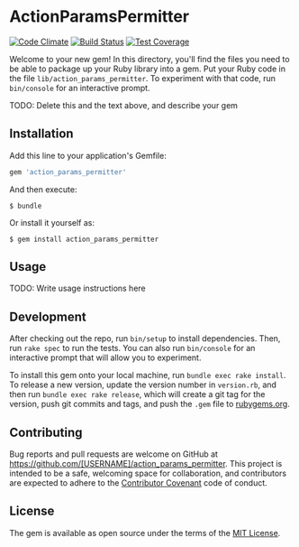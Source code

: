 # ActionParamsPermitter

[![Code Climate](https://codeclimate.com/github/alterego-labs/action_params_permitter/badges/gpa.svg)](https://codeclimate.com/github/alterego-labs/action_params_permitter)
[![Build Status](https://travis-ci.org/alterego-labs/action_params_permitter.svg)](https://travis-ci.org/alterego-labs/action_params_permitter)
[![Test Coverage](https://codeclimate.com/github/alterego-labs/action_params_permitter/badges/coverage.svg)](https://codeclimate.com/github/alterego-labs/action_params_permitter/coverage)

Welcome to your new gem! In this directory, you'll find the files you need to be able to package up your Ruby library into a gem. Put your Ruby code in the file `lib/action_params_permitter`. To experiment with that code, run `bin/console` for an interactive prompt.

TODO: Delete this and the text above, and describe your gem

## Installation

Add this line to your application's Gemfile:

```ruby
gem 'action_params_permitter'
```

And then execute:

    $ bundle

Or install it yourself as:

    $ gem install action_params_permitter

## Usage

TODO: Write usage instructions here

## Development

After checking out the repo, run `bin/setup` to install dependencies. Then, run `rake spec` to run the tests. You can also run `bin/console` for an interactive prompt that will allow you to experiment.

To install this gem onto your local machine, run `bundle exec rake install`. To release a new version, update the version number in `version.rb`, and then run `bundle exec rake release`, which will create a git tag for the version, push git commits and tags, and push the `.gem` file to [rubygems.org](https://rubygems.org).

## Contributing

Bug reports and pull requests are welcome on GitHub at https://github.com/[USERNAME]/action_params_permitter. This project is intended to be a safe, welcoming space for collaboration, and contributors are expected to adhere to the [Contributor Covenant](contributor-covenant.org) code of conduct.


## License

The gem is available as open source under the terms of the [MIT License](http://opensource.org/licenses/MIT).

